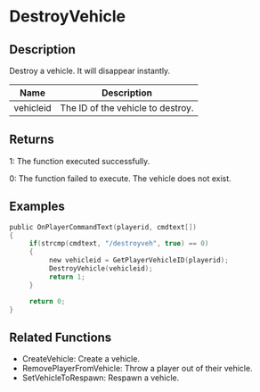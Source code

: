# DestroyVehicle

## Description

Destroy a vehicle. It will disappear instantly.

| Name      | Description                       |
| --------- | --------------------------------- |
| vehicleid | The ID of the vehicle to destroy. |

## Returns

1: The function executed successfully.

0: The function failed to execute. The vehicle does not exist.

## Examples

```c
public OnPlayerCommandText(playerid, cmdtext[])
{
     if(strcmp(cmdtext, "/destroyveh", true) == 0)
     {
          new vehicleid = GetPlayerVehicleID(playerid);
          DestroyVehicle(vehicleid);
          return 1;
     }

     return 0;
}
```

## Related Functions

- CreateVehicle: Create a vehicle.
- RemovePlayerFromVehicle: Throw a player out of their vehicle.
- SetVehicleToRespawn: Respawn a vehicle.
